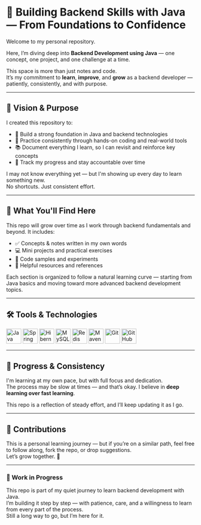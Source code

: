 # 🔧 Building Backend Skills with Java — From Foundations to Confidence

Welcome to my personal repository.

Here, I’m diving deep into **Backend Development using Java** — one concept, one project, and one challenge at a time.

This space is more than just notes and code.  
It’s my commitment to **learn**, **improve**, and **grow** as a backend developer — patiently, consistently, and with purpose.

---

## 🌟 Vision & Purpose

I created this repository to:

- 🧠 Build a strong foundation in Java and backend technologies  
- 🧰 Practice consistently through hands-on coding and real-world tools  
- 📚 Document everything I learn, so I can revisit and reinforce key concepts  
- 🚀 Track my progress and stay accountable over time  

I may not know everything yet — but I'm showing up every day to learn something new.  
No shortcuts. Just consistent effort.

---

## 🧱 What You'll Find Here

This repo will grow over time as I work through backend fundamentals and beyond. It includes:

- ✅ Concepts & notes written in my own words  
- 💻 Mini projects and practical exercises  
- 🧪 Code samples and experiments  
- 📎 Helpful resources and references  

Each section is organized to follow a natural learning curve — starting from Java basics and moving toward more advanced backend development topics.

---

## 🛠️ Tools & Technologies

<p align="left">
  <img src="https://cdn.jsdelivr.net/gh/devicons/devicon/icons/java/java-original.svg" alt="Java" width="40" height="40"/>
  <img src="https://cdn.jsdelivr.net/gh/devicons/devicon/icons/spring/spring-original.svg" alt="Spring Boot" width="40" height="40"/>
  <img src="https://cdn.jsdelivr.net/gh/devicons/devicon/icons/hibernate/hibernate-plain.svg" alt="Hibernate" width="40" height="40"/>
  <img src="https://cdn.jsdelivr.net/gh/devicons/devicon/icons/mysql/mysql-original.svg" alt="MySQL" width="40" height="40"/>
  <img src="https://cdn.jsdelivr.net/gh/devicons/devicon/icons/redis/redis-original.svg" alt="Redis" width="40" height="40"/>
  <img src="https://cdn.jsdelivr.net/gh/devicons/devicon/icons/maven/maven-original.svg" alt="Maven" width="40" height="40"/>
  <img src="https://cdn.jsdelivr.net/gh/devicons/devicon/icons/git/git-original.svg" alt="Git" width="40" height="40"/>
  <img src="https://cdn.jsdelivr.net/gh/devicons/devicon/icons/github/github-original.svg" alt="GitHub" width="40" height="40"/>
</p>



---

## 🔄 Progress & Consistency

I'm learning at my own pace, but with full focus and dedication.  
The process may be slow at times — and that’s okay. I believe in **deep learning over fast learning**.

This repo is a reflection of steady effort, and I’ll keep updating it as I go.

---

## 🤝 Contributions

This is a personal learning journey — but if you’re on a similar path, feel free to follow along, fork the repo, or drop suggestions.  
Let’s grow together. 💪

---

### 🚧 Work in Progress

This repo is part of my quiet journey to learn backend development with Java.  
I’m building it step by step — with patience, care, and a willingness to learn from every part of the process.  
Still a long way to go, but I’m here for it.
